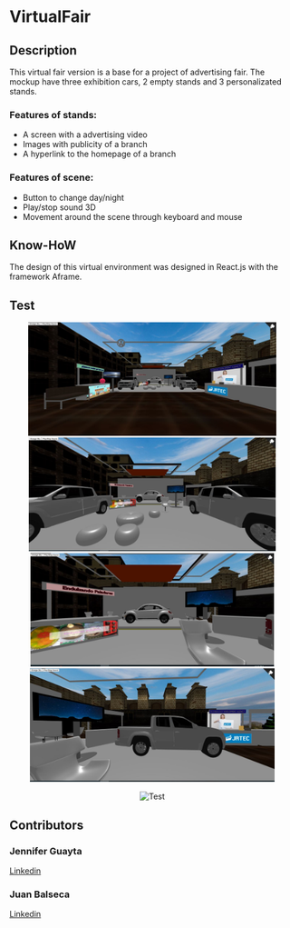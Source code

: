 # VirtualFair
## Description 
This virtual fair version is a base for a project of advertising fair. The mockup have three exhibition cars, 2 empty stands and 3 personalizated stands.

### Features of stands:
- A screen with a advertising video
- Images with publicity of a branch
- A hyperlink to the homepage of a branch

### Features of scene:
- Button to change day/night
- Play/stop sound 3D
- Movement around the scene through keyboard and mouse

## Know-HoW
The design of this virtual environment was designed in React.js with the framework Aframe. 

## Test
<p align="center">
<img src="images/feria1.JPG" class="img-responsive" height="200"> 
<img src="images/feria2.JPG" class="img-responsive" height="200"> 
<img src="images/feria3.JPG" class="img-responsive" height="200"> 
<img src="images/feria4.JPG" class="img-responsive" height="200"> 

</p>
<p align="center">
<img src="/images/Mi video2.gif" alt="Test">
</p>

## Contributors

### Jennifer Guayta
<a href="https://www.linkedin.com/in/jennifer-guayta-4a48b114a/">Linkedin</a>

### Juan Balseca
<a href="https://www.linkedin.com/in/juan-balseca-pinto-9117b397/">Linkedin</a>
